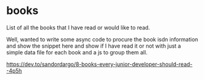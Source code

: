 # books
List of all the books that I have read or would like to read. 

Well, wanted to write some async code to procure the book isdn information and show the snippet here and show if I have read it or not with just a simple data file for each book and a js to group them all. 

https://dev.to/sandordargo/8-books-every-junior-developer-should-read--4p5h
